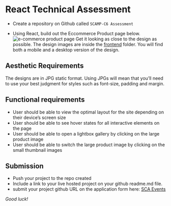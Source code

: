 # React Technical Assessment  
- Create a repository on Github called ``SCAMP-C6 Assessment``

- Using React, build out the Eccommerce Product page below. ![ e-commerce product page](/intermediate/frontend/frontend-desktop.jpg?raw=true) 
Get it looking as close to the design as possible. The design images are inside the [frontend](/intermediate/frontend/) folder. You will find both a mobile and a desktop version of the design.


## Aesthetic Requirements
The designs are in JPG static format. Using JPGs will mean that you’ll need to use your best judgment for styles such as font-size, padding and margin.
  
## Functional requirements 
- User should be able to view the optimal layout for the site depending on their device’s screen size
- User should be able to see hover states for all interactive elements on the page
- User should be able to open a lightbox gallery by clicking on the large product image
- User should be able to switch the large product image by clicking on the small thumbnail images 

## Submission
- Push your project to the repo created
- Include a link to your live hosted project on your github readme.md file.
- submit your project github URL on the application form here: [SCA Events](http://shecodeafrica.org/events) 


*Good luck!*

